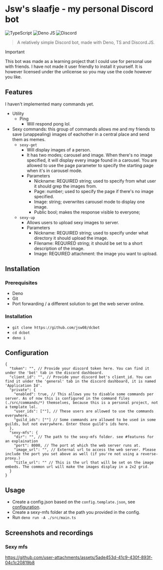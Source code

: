 # Jsw's slaafje - my personal Discord bot
![TypeScript](https://img.shields.io/badge/typescript-%23007ACC.svg?style=for-the-badge&logo=typescript&logoColor=white) ![Deno JS](https://img.shields.io/badge/deno%20js-000000?style=for-the-badge&logo=deno&logoColor=white) ![Discord](https://img.shields.io/badge/Discord-%235865F2.svg?style=for-the-badge&logo=discord&logoColor=white)
> A relatively simple Discord bot, made with Deno, TS and Discord.JS.

> [!IMPORTANT]
> This bot was made as a learning project that I could use for personal use with friends. I have not made it user friendly to install it yourself. It is however licensed under the unlicense so you may use the code however you like.

## Features
I haven't implemented many commands yet.
- Utility
    - Ping
        - Will respond pong lol.
- Sexy commands: this group of commands allows me and my friends to save (unappealing) images of eachother in a central place and send them as memes.  
    - `sexy-get`
        - Will display images of a person.
        - It has two modes; carousel and image. When there's no image specified, it will display every image found in a carousel. You are allowed to use the page parameter to specify the starting page when it's in carousel mode.
        - Parameters
            - Nickname: REQUIRED string; used to specify from what user it should grep the images from.
            - Page: number; used to specify the page if there's no image specified.
            - Image: string; overwrites carousel mode to display one image.
            - Public bool; makes the response visible to everyone;
    - `sexy-up`
        - Allows users to upload sexy images to server.
        - Parameters
            - Nickname: REQUIRED string; used to specify under what directory it should upload the image.
            - Filename: REQUIRED string; it should be set to a short description of the image.
            - Image: REQUIRED attachment: the image you want to upload.


## Installation
### Prerequisites
- Deno
- Git
- Port forwarding / a different solution to get the web server online.

### Installation
- `git clone https://github.com/jsw08/dcbot`
- `cd dcbot`
- `deno i`

## Configuration
```jsonc
{
  "token": "", // Provide your discord token here. You can find it under the 'bot' tab in the discord dashboard.
  "client_id": "", // Provide your discord bot's client_id. You can find it under the 'general' tab in the discord dashboard, it is named 'Application Id'. 
  "private": {
    "enabled": true, // This allows you to disable some commands per server. As of now this is configured in the command files (./src/commands/*) themselves, because this is a personal project, not a template lol.
    "user_ids": [""], // These users are allowed to use the commands everywhere.
    "guild_ids": [""] // Some commands are allowed to be used in some guilds, but not everywhere. Enter those guild's ids here.
  },
  "sexy-mfs": {
    "dir": "", // The path to the sexy-mfs folder. see #features for an explaination
    "port": 8000, // The port at which the web server runs at.
    "image_url": "", // External url to access the web server. Please include the port you set above as well (if you're not using a reverse-proxy.)
    "title_url": "" // This is the url that will be set on the image embeds. The common url will make the images display in a 2x2 grid.
  }
}
```

## Usage
- Create a config.json based on the `config.template.json`, see <a href="#configuration">configuration</a>.
- Create a sexy-mfs folder at the path you provided in the config.
- Run `deno run -A ./src/main.ts`

## Screenshots and recordings
### Sexy mfs
https://github.com/user-attachments/assets/5ade453d-41c9-430f-893f-04c1c20819b8
